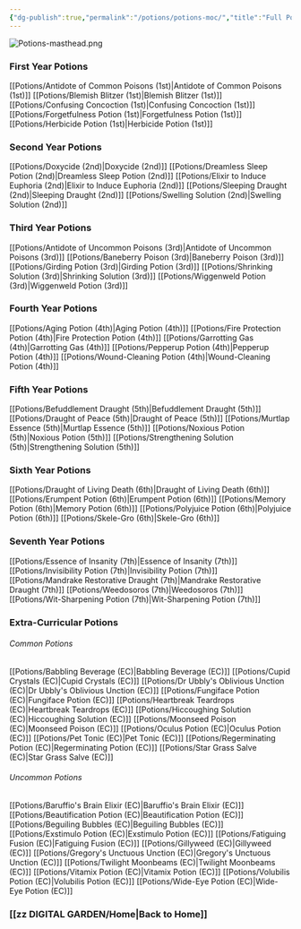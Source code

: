 ```yaml
---
{"dg-publish":true,"permalink":"/potions/potions-moc/","title":"Full Potions List"}
---
```


![Potions-masthead.png](/img/user/zz%20DIGITAL%20GARDEN/Images%20&%20Banners/Potions-masthead.png)
### First Year Potions
[[Potions/Antidote of Common Poisons (1st)\|Antidote of Common Poisons (1st)]]
[[Potions/Blemish Blitzer (1st)\|Blemish Blitzer (1st)]]
[[Potions/Confusing Concoction (1st)\|Confusing Concoction (1st)]]
[[Potions/Forgetfulness Potion (1st)\|Forgetfulness Potion (1st)]]
[[Potions/Herbicide Potion (1st)\|Herbicide Potion (1st)]]

### Second Year Potions
[[Potions/Doxycide (2nd)\|Doxycide (2nd)]]
[[Potions/Dreamless Sleep Potion (2nd)\|Dreamless Sleep Potion (2nd)]]
[[Potions/Elixir to Induce Euphoria (2nd)\|Elixir to Induce Euphoria (2nd)]]
[[Potions/Sleeping Draught (2nd)\|Sleeping Draught (2nd)]]
[[Potions/Swelling Solution (2nd)\|Swelling Solution (2nd)]]

### Third Year Potions
[[Potions/Antidote of Uncommon Poisons (3rd)\|Antidote of Uncommon Poisons (3rd)]]
[[Potions/Baneberry Poison (3rd)\|Baneberry Poison (3rd)]]
[[Potions/Girding Potion (3rd)\|Girding Potion (3rd)]]
[[Potions/Shrinking Solution (3rd)\|Shrinking Solution (3rd)]]
[[Potions/Wiggenweld Potion (3rd)\|Wiggenweld Potion (3rd)]]

### Fourth Year Potions
[[Potions/Aging Potion (4th)\|Aging Potion (4th)]]
[[Potions/Fire Protection Potion (4th)\|Fire Protection Potion (4th)]]
[[Potions/Garrotting Gas (4th)\|Garrotting Gas (4th)]]
[[Potions/Pepperup Potion (4th)\|Pepperup Potion (4th)]]
[[Potions/Wound-Cleaning Potion (4th)\|Wound-Cleaning Potion (4th)]]

### Fifth Year Potions
[[Potions/Befuddlement Draught (5th)\|Befuddlement Draught (5th)]]
[[Potions/Draught of Peace (5th)\|Draught of Peace (5th)]]
[[Potions/Murtlap Essence (5th)\|Murtlap Essence (5th)]]
[[Potions/Noxious Potion (5th)\|Noxious Potion (5th)]]
[[Potions/Strengthening Solution (5th)\|Strengthening Solution (5th)]]

### Sixth Year Potions
[[Potions/Draught of Living Death (6th)\|Draught of Living Death (6th)]]
[[Potions/Erumpent Potion (6th)\|Erumpent Potion (6th)]]
[[Potions/Memory Potion (6th)\|Memory Potion (6th)]]
[[Potions/Polyjuice Potion (6th)\|Polyjuice Potion (6th)]]
[[Potions/Skele-Gro (6th)\|Skele-Gro (6th)]]

### Seventh Year Potions
[[Potions/Essence of Insanity (7th)\|Essence of Insanity (7th)]]
[[Potions/Invisibility Potion (7th)\|Invisibility Potion (7th)]]
[[Potions/Mandrake Restorative Draught (7th)\|Mandrake Restorative Draught (7th)]]
[[Potions/Weedosoros (7th)\|Weedosoros (7th)]]
[[Potions/Wit-Sharpening Potion (7th)\|Wit-Sharpening Potion (7th)]]

### Extra-Curricular Potions
###### Common Potions
[[Potions/Babbling Beverage (EC)\|Babbling Beverage (EC)]]
[[Potions/Cupid Crystals (EC)\|Cupid Crystals (EC)]]
[[Potions/Dr Ubbly's Oblivious Unction (EC)\|Dr Ubbly's Oblivious Unction (EC)]]
[[Potions/Fungiface Potion (EC)\|Fungiface Potion (EC)]]
[[Potions/Heartbreak Teardrops (EC)\|Heartbreak Teardrops (EC)]]
[[Potions/Hiccoughing Solution (EC)\|Hiccoughing Solution (EC)]]
[[Potions/Moonseed Poison (EC)\|Moonseed Poison (EC)]]
[[Potions/Oculus Potion (EC)\|Oculus Potion (EC)]]
[[Potions/Pet Tonic (EC)\|Pet Tonic (EC)]]
[[Potions/Regerminating Potion (EC)\|Regerminating Potion (EC)]]
[[Potions/Star Grass Salve (EC)\|Star Grass Salve (EC)]]

###### Uncommon Potions
[[Potions/Baruffio's Brain Elixir (EC)\|Baruffio's Brain Elixir (EC)]]
[[Potions/Beautification Potion (EC)\|Beautification Potion (EC)]]
[[Potions/Beguiling Bubbles (EC)\|Beguiling Bubbles (EC)]]
[[Potions/Exstimulo Potion (EC)\|Exstimulo Potion (EC)]]
[[Potions/Fatiguing Fusion (EC)\|Fatiguing Fusion (EC)]]
[[Potions/Gillyweed (EC)\|Gillyweed (EC)]]
[[Potions/Gregory's Unctuous Unction (EC)\|Gregory's Unctuous Unction (EC)]]
[[Potions/Twilight Moonbeams (EC)\|Twilight Moonbeams (EC)]]
[[Potions/Vitamix Potion (EC)\|Vitamix Potion (EC)]]
[[Potions/Volubilis Potion (EC)\|Volubilis Potion (EC)]]
[[Potions/Wide-Eye Potion (EC)\|Wide-Eye Potion (EC)]]


### [[zz DIGITAL GARDEN/Home\|Back to Home]]
